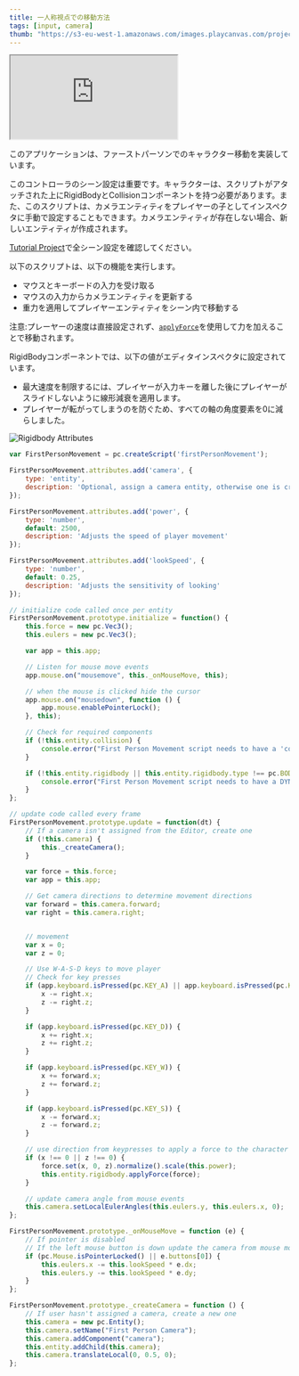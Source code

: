 ```yaml
---
title: 一人称視点での移動方法
tags: [input, camera]
thumb: "https://s3-eu-west-1.amazonaws.com/images.playcanvas.com/projects/12/405842/JLWRE0-image-75.jpg"
---
```


<div className="iframe-container">
    <iframe loading="lazy" src="https://playcanv.as/p/HzOzlZOC/" title="First Person Movement"></iframe>
</div>

このアプリケーションは、ファーストパーソンでのキャラクター移動を実装しています。

このコントローラのシーン設定は重要です。キャラクターは、スクリプトがアタッチされた上にRigidBodyとCollisionコンポーネントを持つ必要があります。また、このスクリプトは、カメラエンティティをプレイヤーの子としてインスペクタに手動で設定することもできます。カメラエンティティが存在しない場合、新しいエンティティが作成されます。

[Tutorial Project][1]で全シーン設定を確認してください。

以下のスクリプトは、以下の機能を実行します。

* マウスとキーボードの入力を受け取る
* マウスの入力からカメラエンティティを更新する
* 重力を適用してプレイヤーエンティティをシーン内で移動する

注意:プレーヤーの速度は直接設定されず、[`applyForce`][3]を使用して力を加えることで移動されます。

RigidBodyコンポーネントでは、以下の値がエディタインスペクタに設定されています。
* 最大速度を制限するには、プレイヤーが入力キーを離した後にプレイヤーがスライドしないように線形減衰を適用します。
* プレイヤーが転がってしまうのを防ぐため、すべての軸の角度要素を0に減らしました。

![Rigidbody Attributes][2]

```javascript
var FirstPersonMovement = pc.createScript('firstPersonMovement');

FirstPersonMovement.attributes.add('camera', {
    type: 'entity',
    description: 'Optional, assign a camera entity, otherwise one is created'
});

FirstPersonMovement.attributes.add('power', {
    type: 'number',
    default: 2500,
    description: 'Adjusts the speed of player movement'
});

FirstPersonMovement.attributes.add('lookSpeed', {
    type: 'number',
    default: 0.25,
    description: 'Adjusts the sensitivity of looking'
});

// initialize code called once per entity
FirstPersonMovement.prototype.initialize = function() {
    this.force = new pc.Vec3();
    this.eulers = new pc.Vec3();

    var app = this.app;

    // Listen for mouse move events
    app.mouse.on("mousemove", this._onMouseMove, this);

    // when the mouse is clicked hide the cursor
    app.mouse.on("mousedown", function () {
        app.mouse.enablePointerLock();
    }, this);

    // Check for required components
    if (!this.entity.collision) {
        console.error("First Person Movement script needs to have a 'collision' component");
    }

    if (!this.entity.rigidbody || this.entity.rigidbody.type !== pc.BODYTYPE_DYNAMIC) {
        console.error("First Person Movement script needs to have a DYNAMIC 'rigidbody' component");
    }
};

// update code called every frame
FirstPersonMovement.prototype.update = function(dt) {
    // If a camera isn't assigned from the Editor, create one
    if (!this.camera) {
        this._createCamera();
    }

    var force = this.force;
    var app = this.app;

    // Get camera directions to determine movement directions
    var forward = this.camera.forward;
    var right = this.camera.right;


    // movement
    var x = 0;
    var z = 0;

    // Use W-A-S-D keys to move player
    // Check for key presses
    if (app.keyboard.isPressed(pc.KEY_A) || app.keyboard.isPressed(pc.KEY_Q)) {
        x -= right.x;
        z -= right.z;
    }

    if (app.keyboard.isPressed(pc.KEY_D)) {
        x += right.x;
        z += right.z;
    }

    if (app.keyboard.isPressed(pc.KEY_W)) {
        x += forward.x;
        z += forward.z;
    }

    if (app.keyboard.isPressed(pc.KEY_S)) {
        x -= forward.x;
        z -= forward.z;
    }

    // use direction from keypresses to apply a force to the character
    if (x !== 0 || z !== 0) {
        force.set(x, 0, z).normalize().scale(this.power);
        this.entity.rigidbody.applyForce(force);
    }

    // update camera angle from mouse events
    this.camera.setLocalEulerAngles(this.eulers.y, this.eulers.x, 0);
};

FirstPersonMovement.prototype._onMouseMove = function (e) {
    // If pointer is disabled
    // If the left mouse button is down update the camera from mouse movement
    if (pc.Mouse.isPointerLocked() || e.buttons[0]) {
        this.eulers.x -= this.lookSpeed * e.dx;
        this.eulers.y -= this.lookSpeed * e.dy;
    }
};

FirstPersonMovement.prototype._createCamera = function () {
    // If user hasn't assigned a camera, create a new one
    this.camera = new pc.Entity();
    this.camera.setName("First Person Camera");
    this.camera.addComponent("camera");
    this.entity.addChild(this.camera);
    this.camera.translateLocal(0, 0.5, 0);
};
```

[1]: https://playcanvas.com/project/405842
[2]: /images/tutorials/beginner/first_person_movement/rigidbody_attributes.jpg
[3]: /api/pc.RigidBodyComponent.html#applyForce